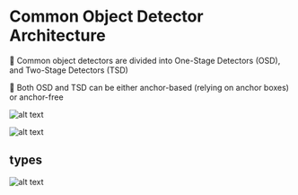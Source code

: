 # Common Object Detector Architecture

📌 Common object detectors are divided into One-Stage Detectors (OSD), and Two-Stage Detectors (TSD)

📌 Both OSD and TSD can be either anchor-based (relying on anchor boxes) or anchor-free

![alt text](image-4.png)

![alt text](image-5.png)


## types

![alt text](image-9.png)